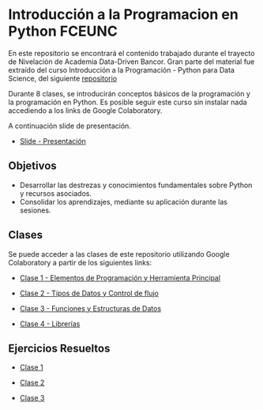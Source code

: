 # Introducción a la Programacion en Python FCEUNC
En este repositorio se encontrará el contenido trabajado durante el trayecto de Nivelación de Academia Data-Driven Bancor.
Gran parte del material fue extraído del curso Introducción a la Programación - Python para Data Science, del siguiente [repositorio](https://github.com/lbiedma/IntroProgramacionFCEUNC) 

Durante 8 clases, se introducirán conceptos básicos de la programación y la programación en Python. Es posible seguir este curso sin instalar nada accediendo a los links de Google Colaboratory.

A continuación slide de presentación. 

- [Slide - Presentación](https://docs.google.com/presentation/d/144HMt0lCxCiYPDR0kiCiNsXD3VzhW37Z/edit#slide=id.g12067c7cd4f_0_36)



## Objetivos

- Desarrollar las destrezas y conocimientos fundamentales sobre Python y recursos asociados.
- Consolidar los aprendizajes, mediante su aplicación durante las sesiones.

## Clases
Se puede acceder a las clases de este repositorio utilizando Google Colaboratory a partir de los siguientes links:

- [Clase 1 - Elementos de Programación y Herramienta Principal](https://colab.research.google.com/github/martinezarraigadamaria/IntroduccionProgramacionPythonFCEUNC/blob/master/clases/IntroProgPython_clase1.ipynb)

- [Clase 2 - Tipos de Datos y Control de flujo](https://colab.research.google.com/github/martinezarraigadamaria/IntroduccionProgramacionPythonFCEUNC/blob/master/clases/IntroProgPython_clase2.ipynb)

- [Clase 3 - Funciones y Estructuras de Datos](https://colab.research.google.com/github/martinezarraigadamaria/IntroduccionProgramacionPythonFCEUNC/blob/master/clases/IntroProgPython_clase3.ipynb)

- [Clase 4 - Librerías](https://colab.research.google.com/github/martinezarraigadamaria/IntroduccionProgramacionPythonFCEUNC/blob/master/clases/IntroProgPython_clase4.ipynb)


## Ejercicios Resueltos

- [Clase 1](https://colab.research.google.com/github/martinezarraigadamaria/IntroduccionProgramacionPythonFCEUNC/blob/master/ejerciciosResueltos/IntroProgPython_clase1_ejercicios.ipynb)

- [Clase 2](https://colab.research.google.com/github/martinezarraigadamaria/IntroduccionProgramacionPythonFCEUNC/blob/master/ejerciciosResueltos/IntroProgPython_clase2_ejercicios.ipynb)

- [Clase 3](https://colab.research.google.com/github/martinezarraigadamaria/IntroduccionProgramacionPythonFCEUNC/blob/master/ejerciciosResueltos/IntroProgPython_clase3_ejercicios.ipynb)

